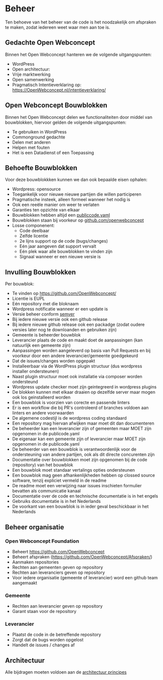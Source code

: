# Beheer 
Ten behoeve van het beheer van de code is het noodzakelijk om afspraken te maken, zodat iedereen weet waar men aan toe is.

## Gedachte Open Webconcept
Binnen het Open Webconcept hanteren we de volgende uitgangspunten:
* WordPress
* Open architectuur:
* Vrije marktwerking
* Open samenwerking
* Pragmatisch
  Intentieverklaring op: https://OpenWebconcept.nl/intentieverklaring/

## Open Webconcept Bouwblokken
Binnen het Open Webconcept delen we functionaliteiten door middel van bouwblokken, hiervoor gelden de volgende uitgangspunten:
* Te gebruiken in WordPress
* Commonground gedachte
* Delen met anderen
* Helpen met fouten
* Het is een Datadienst of een Toepassing

## Behoefte Bouwblokken
Voor deze bouwblokkken kunnen we dan ook bepaalde eisen ophalen:
* Wordpress: opensource
* Toegankelijk voor nieuwe nieuwe partijen  die willen participeren
* Pragmatische insteek, alleen formeel wanneer het nodig is
* Ook een reeële manier om weer te verlaten
* Garanties ten opzichte van elkaar
* Bouwblokken hebben altijd een [publiccode.yaml](https://yml.publiccode.tools/)
* Bouwblokken staan bij voorkeur op [github.com/openwebconcept](https://github.com/openwebconcept)
* Losse componenent:
    * Code deelbaar
    * Zelfde licentie
    * 2e lijns support op de code (bugs/changes)
    * Eén jaar aangeven dat support vervalt
    * Eén plek waar alle bouwblokken te vinden zijn
    * Signaal wanneer er een nieuwe versie is

## Invulling Bouwblokken
Per bouwblok:
* Te vinden op https://github.com/OpenWebconcept/
* Licentie is EUPL
* Eén repository met die bloknaam
* Wordpress notificatie wanneer er een update is
* Versie beheer conform [semver](https://semver.org/)
* Bij iedere nieuwe versie ook een github release
* Bij iedere nieuwe github release ook een packadge (zodat oudere versies later nog te downloanden en gebruiken zijn)
* Gemeente is beheerder bouwblok
* Leverancier plaats de code en maakt doet de aanpassingen (kan natuurlijk een gemeente zijn)
* Aanpassingen worden aangeleverd op basis van Pull Requests en bij voorkeur door een andere leverancier/gemeente goedgekeurd
* Dat de issues/changes worden opgepakt
* Installeerbaar via de WordPress plugin structuur (dus wordpress installer ondersteunen)
* Naast plugin structuur moet ook installatie via composer worden ondersteund
* Wordpress update checker moet zijn geintegreerd in wordpress plugins
* De blokken kunnen met elkaar draaien op dezelfde server maar mogen ook los geinstalleerd worden
* Een bouwblok is voorzien van corecte en passende linters
* Er is een workflow die bij PR's controleerd of branches voldoen aan linters en andere voorwaarden
* De algemene codestijl is de wordpress coding standaard
* Een repository mag hiervan afwijken maar moet dit dan documenteren
* De beheerder kan een leverancier zijn of gemeenten maar MOET zijn opgenomen in de publicode.yaml
* De eigenaar kan een gemeente zijn of leverancier maar MOET zijn opgenomen in de publicode.yaml
* De beheerder van een bouwblok is verantwoordenlijk voor de ondersteuning van andere partijen, ook als dit directe concurenten zijn
* Documentatie over bouwblokken moet zijn opgenomen bij de code (repository) van het bouwblok
* Een bouwblok moet standaar vertalings opties ondersteunen
* Een bouwblok mag geen afhankenlijkheden hebben op clossed source software, tenzij expliciet vermeld in de readme
* De readme moet een verwijzing naar issues inschieten formulier bevatten als communicatie kanaal
* Documentatie over de code en technische documentatie is in het engels
* Gebruiks documentatie is in het Nederlands
* De voorkant van een bouwblok is in ieder geval beschickbaar in het Nederlands

## Beheer organisatie

### Open Webconcept Foundation
* Beheert https://github.com/OpenWebconcept
* Beheert afspraken (https://github.com/OpenWebconcept/Afspraken/)
* Aanmaken repositories
* Rechten aan gemeenten geven op repository
* Rechten aan leveranciers geven op repository
* Voor iedere organisatie (gemeente of leverancier) word een github team aangemaakt

### Gemeente
* Rechten aan leverancier geven op repository
* Garant staan voor de repository

### Leverancier
* Plaatst de code in de betreffende  repository
* Zorgt dat de bugs worden opgelost
* Handelt de issues / changes af

## Architectuur

Alle bijdragen moeten voldoen aan de [architectuur principes](Architectuur.md) 